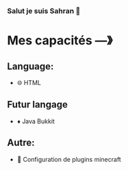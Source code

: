 ### Salut je suis Sahran 👋

# Mes capacités  —》

## Language:
- 🌐 HTML
## Futur langage
- ♦️ Java Bukkit
## Autre:
- 🎈 Configuration de plugins minecraft
